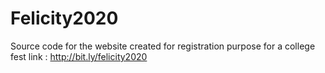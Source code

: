 # Felicity2020
Source code for the website created for registration purpose for a college fest
link : http://bit.ly/felicity2020
